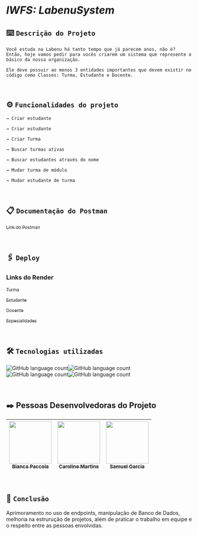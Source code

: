 # _IWFS: LabenuSystem_

## ⌨️ `Descrição do Projeto`
```
Você estuda na Labenu há tanto tempo que já parecem anos, não é? Então, hoje vamos pedir para vocês criarem um sistema que represente o básico da nossa organização. 

Ele deve possuir ao menos 3 entidades importantes que devem existir no código como Classes: Turma, Estudante e Docente.
```
<br>

## ⚙️ `Funcionalidades do projeto`
```
→ Criar estudante

→ Criar estudante

→ Criar Turma

→ Buscar turmas ativas

→ Buscar estudantes através do nome

→ Mudar turma de módulo

→ Mudar estudante de turma
```
<br>

## 📋 `Documentação do Postman`

[<sub>Link do Postman</sub>](https://documenter.getpostman.com/view/24706667/2s8Z73xqeP) 

<br>


## 🖇️ `Deploy`
### Links do Render

[<sub>Turma</sub>](https://labe-systens.onrender.com/turma) 

[<sub>Estudante</sub>](https://labe-systens.onrender.com/estudante) 

[<sub>Docente</sub>](https://labe-systens.onrender.com/docente) 

[<sub>Especialidades</sub>](https://labe-systens.onrender.com/especialidades) 


<br>

##  🛠️ `Tecnologias utilizadas`

![GitHub language count](https://img.shields.io/badge/JavaScript-323330?style=for-the-badge&logo=javascript&logoColor=F7DF1E)![GitHub language count](https://img.shields.io/badge/TypeScript-007ACC?style=for-the-badge&logo=typescript&logoColor=white)![GitHub language count](https://img.shields.io/badge/Node.js-43853D?style=for-the-badge&logo=node.js&logoColor=white)![GitHub language count](https://img.shields.io/badge/MySQL-00000F?style=for-the-badge&logo=mysql&logoColor=white)

<br>

## ✒️ Pessoas Desenvolvedoras do Projeto

|  [<img src="https://avatars.githubusercontent.com/u/102427205?v=4" width=115><br><sub>Bianca Paccola</sub>](https://github.com/BiancaPaccola) | [<img src="https://avatars.githubusercontent.com/u/102299433?v=4" width=115><br><sub>Caroline  Martins</sub>](https://github.com/CarolineMartins09) |  [<img src="https://avatars.githubusercontent.com/u/102331990?v=4" width=115><br><sub>Samuel Garcia</sub>](https://github.com/Samuca010) |
| :---: | :---: | :---: |
<br>

## 📌 `Conclusão`

Aprimoramento no uso de endpoints, manipulação de Banco de Dados, melhoria na estrurução de projetos, além de praticar o trabalho em equipe e o respeito entre as pessoas envolvidas.

